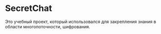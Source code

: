 # SecretChat
Это учебный проект, который использовался для закрепления знания в области многопоточности, шифрования.
